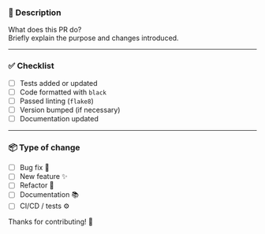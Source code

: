 ### 📝 Description

What does this PR do?  
Briefly explain the purpose and changes introduced.

---

### ✅ Checklist

- [ ] Tests added or updated
- [ ] Code formatted with `black`
- [ ] Passed linting (`flake8`)
- [ ] Version bumped (if necessary)
- [ ] Documentation updated

---

### 📦 Type of change

- [ ] Bug fix 🐛
- [ ] New feature ✨
- [ ] Refactor 🔨
- [ ] Documentation 📚
- [ ] CI/CD / tests ⚙️

Thanks for contributing! 🙌
